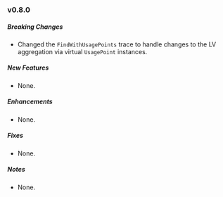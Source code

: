 ### v0.8.0

##### Breaking Changes

* Changed the `FindWithUsagePoints` trace to handle changes to the LV aggregation via virtual `UsagePoint` instances.

##### New Features

* None.

##### Enhancements

* None.

##### Fixes

* None.

##### Notes

* None.
